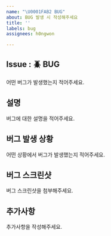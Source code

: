 ```yaml
---
name: "\U0001FAB2 BUG"
about: BUG 발생 시 작성해주세요
title: ''
labels: bug
assignees: h0ngwon

---
```


## Issue : 🪲 BUG
어떤 버그가 발생했는지 적어주세요.

## 설명
버그에 대한 설명을 적어주세요.

## 버그 발생 상황
어떤 상황에서 버그가 발생했는지 적어주세요.

## 버그 스크린샷
버그 스크린샷을 첨부해주세요.

## 추가사항
추가사항을 작성해주세요.
